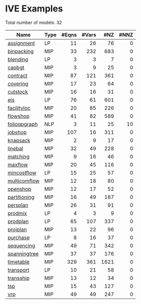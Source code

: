 #  IVE Examples


Total number of models:   32

| Name                                                                                                | Type | #Eqns | #Vars | #NZ  | #NNZ |
|-----------------------------------------------------------------------------------------------------|------|------:|------:|-----:|-----:|
| [assignment](https://examples.xpress.fico.com/example.pl?id=assignmentgr)                           | LP   | 11    | 26    | 76   | 0    |
| [binpacking](https://examples.xpress.fico.com/example.pl?id=d4backup2ka)                            | MIP  | 33    | 232   | 683  | 0    |
| [blending](https://examples.xpress.fico.com/example.pl?id=blendinggr)                               | LP   | 3     | 3     | 7    | 0    |
| [capbgt](https://examples.xpress.fico.com/example.pl?id=capbgtgr)                                   | MIP  | 3     | 9     | 25   | 0    |
| [contract](https://examples.xpress.fico.com/example.pl?id=contractgr)                               | MIP  | 87    | 121   | 361  | 0    |
| [covering](https://examples.xpress.fico.com/example.pl?id=coveringgr#covering_graph_mos)            | MIP  | 17    | 23    | 64   | 0    |
| [cutstock](https://examples.xpress.fico.com/example.pl?id=cutstockgr)                               | MIP  | 16    | 16    | 31   | 0    |
| [els](https://examples.xpress.fico.com/example.pl?id=els)                                           | LP   | 76    | 61    | 601  | 0    |
| [facilityloc](https://examples.xpress.fico.com/example.pl?id=facility_location_R)                   | MIP  | 20    | 85    | 226  | 0    |
| [flowshop](https://examples.xpress.fico.com/example.pl?id=bsnsoptbook_ovw#bo_flowshop_mos)          | MIP  | 41    | 82    | 589  | 0    |
| [folioqpgraph](https://examples.xpress.fico.com/example.pl?id=folio_15#filedisploc)                 | NLP  | 3     | 11    | 25   | 10   |
| [jobshop](https://examples.xpress.fico.com/example.pl?id=jobshopap)                                 | MIP  | 107   | 16    | 311  | 0    |
| [knapsack](https://examples.xpress.fico.com/example.pl?id=knapsackgr)                               | MIP  | 2     | 9     | 17   | 0    |
| [linebal](https://examples.xpress.fico.com/example.pl?id=linebalgr)                                 | MIP  | 32    | 49    | 228  | 0    |
| [matching](https://examples.xpress.fico.com/example.pl?id=matchinggr)                               | MIP  | 9     | 16    | 46   | 0    |
| [maxflow](https://examples.xpress.fico.com/example.pl?id=maxflowgr#maxflow_graph_mos)               | MIP  | 20    | 45    | 116  | 0    |
| [mincostflow](https://examples.xpress.fico.com/example.pl?id=mincostflowgr#mincostflow_graph_mos)   | LP   | 15    | 25    | 57   | 0    |
| [multicomflow](https://examples.xpress.fico.com/example.pl?id=multicomflowgr#multicomflow_graph_mos)| MIP  | 12    | 18    | 80   | 0    |
| [openshop](https://examples.xpress.fico.com/example.pl?id=openshopgr#openshop_graph_mos)            | MIP  | 12    | 17    | 52   | 0    |
| [partitioning](https://examples.xpress.fico.com/example.pl?id=partitioninggr)                       | MIP  | 16    | 49    | 187  | 0    |
| [persplan](https://examples.xpress.fico.com/example.pl?id=persplangr#persplan_graph_mos)            | MIP  | 26    | 31    | 91   | 0    |
| [prodmix](https://examples.xpress.fico.com/example.pl?id=prodmixgr)                                 | LP   | 4     | 3     | 9    | 0    |
| [prodplan](https://examples.xpress.fico.com/example.pl?id=prodplangr#prodplan_graph_mos)            | LP   | 65    | 107   | 337  | 0    |
| [projplan](https://examples.xpress.fico.com/example.pl?id=projplangr)                               | MIP  | 13    | 22    | 96   | 0    |
| [purchase](https://examples.xpress.fico.com/example.pl?id=purchasegr)                               | LP   | 8     | 16    | 37   | 0    |
| [sequencing](https://examples.xpress.fico.com/example.pl?id=sequencinggr)                           | MIP  | 49    | 71    | 342  | 0    |
| [spanningtree](https://examples.xpress.fico.com/example.pl?id=spanningtreegr#spanningtree_graph_mos)| MIP  | 37    | 37    | 176  | 0    |
| [timetable](https://examples.xpress.fico.com/example.pl?id=timetablegr)                             | MIP  | 329   | 361   | 1621 | 0    |
| [transport](https://examples.xpress.fico.com/example.pl?id=transportgr)                             | LP   | 10    | 21    | 58   | 0    |
| [transship](https://examples.xpress.fico.com/example.pl?id=transshipgr)                             | MIP  | 13    | 12    | 34   | 0    |
| [tsp](https://examples.xpress.fico.com/example.pl?id=f5tour_h)                                      | MIP  | 15    | 43    | 127  | 0    |
| [vrp](https://examples.xpress.fico.com/example.pl?id=vrpgr)                                         | MIP  | 49    | 49    | 247  | 0    |
